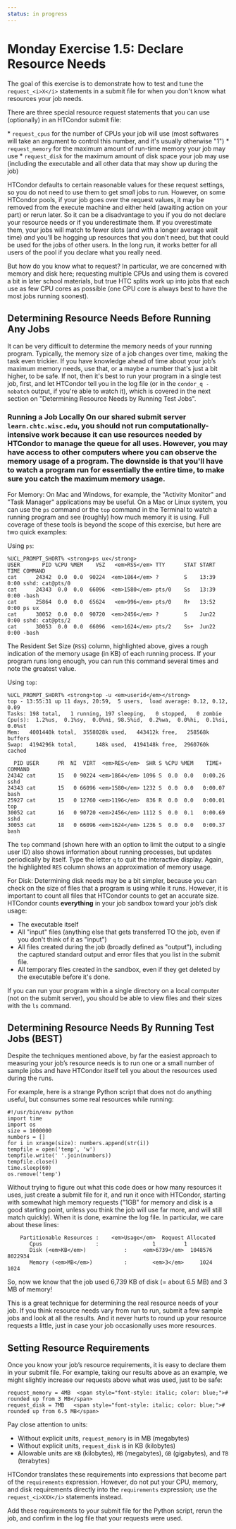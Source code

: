 ```yaml
---
status: in progress
---
```


<style type="text/css"> pre em { font-style: normal; background-color: yellow; } pre strong { font-style: normal; font-weight: bold; color: \#008; } </style>

Monday Exercise 1.5: Declare Resource Needs
===========================================

The goal of this exercise is to demonstrate how to test and tune the `request_<i>X</i>` statements in a submit file for when you don't know what resources your job needs.

There are three special resource request statements that you can use (optionally) in an HTCondor submit file:

\* `request_cpus` for the number of CPUs your job will use (most softwares will take an argument to control this number, and it's usually otherwise "1") \* `request_memory` for the maximum amount of run-time memory your job may use \* `request_disk` for the maximum amount of disk space your job may use (including the executable and all other data that may show up during the job)

HTCondor defaults to certain reasonable values for these request settings, so you do not need to use them to get *small* jobs to run. However, on some HTCondor pools, if your job goes over the request values, it may be removed from the execute machine and either held (awaiting action on your part) or rerun later. So it can be a disadvantage to you if you do not declare your resource needs or if you underestimate them. If you overestimate them, your jobs will match to fewer slots (and with a longer average wait time) *and* you'll be hogging up resources that you don't need, but that could be used for the jobs of other users. In the long run, it works better for all users of the pool if you declare what you really need.

But how do you know what to request? In particular, we are concerned with memory and disk here; requesting multiple CPUs and using them is covered a bit in later school materials, but true HTC splits work up into jobs that each use as few CPU cores as possible (one CPU core is always best to have the most jobs running soonest).

Determining Resource Needs Before Running Any Jobs
--------------------------------------------------

It can be very difficult to determine the memory needs of your running program. Typically, the memory size of a job changes over time, making the task even trickier. If you have knowledge ahead of time about your job’s maximum memory needs, use that, or a maybe a number that's just a bit higher, to be safe. If not, then it's best to run your program in a single test job, first, and let HTCondor tell you in the log file (or in the `condor_q -nobatch` output, if you're able to watch it), which is covered in the next section on "Determining Resource Needs by Running Test Jobs".

### Running a Job Locally On our shared submit server `learn.chtc.wisc.edu`, you should not run computationally-intensive work because it can use resources needed by HTCondor to manage the queue for all uses. However, you may have access to other computers where you can observe the memory usage of a program. The downside is that you'll have to watch a program run for essentially the entire time, to make sure you catch the maximum memory usage.

For Memory: On Mac and Windows, for example, the "Activity Monitor" and "Task Manager" applications may be useful. On a Mac or Linux system, you can use the `ps` command or the `top` command in the Terminal to watch a running program and see (roughly) how much memory it is using. Full coverage of these tools is beyond the scope of this exercise, but here are two quick examples:

Using `ps`:

``` console
%UCL_PROMPT_SHORT% <strong>ps ux</strong>
USER       PID %CPU %MEM    VSZ   <em>RSS</em> TTY      STAT START   TIME COMMAND
cat      24342  0.0  0.0  90224  <em>1864</em> ?        S    13:39   0:00 sshd: cat@pts/0  
cat      24343  0.0  0.0  66096  <em>1580</em> pts/0    Ss   13:39   0:00 -bash
cat      25864  0.0  0.0  65624   <em>996</em> pts/0    R+   13:52   0:00 ps ux
cat      30052  0.0  0.0  90720  <em>2456</em> ?        S    Jun22   0:00 sshd: cat@pts/2  
cat      30053  0.0  0.0  66096  <em>1624</em> pts/2    Ss+  Jun22   0:00 -bash
```

The Resident Set Size (`RSS`) column, highlighted above, gives a rough indication of the memory usage (in KB) of each running process. If your program runs long enough, you can run this command several times and note the greatest value.

Using `top`:

``` console
%UCL_PROMPT_SHORT% <strong>top -u <em>userid</em></strong>
top - 13:55:31 up 11 days, 20:59,  5 users,  load average: 0.12, 0.12, 0.09
Tasks: 198 total,   1 running, 197 sleeping,   0 stopped,   0 zombie
Cpu(s):  1.2%us,  0.1%sy,  0.0%ni, 98.5%id,  0.2%wa,  0.0%hi,  0.1%si,  0.0%st
Mem:   4001440k total,  3558028k used,   443412k free,   258568k buffers
Swap:  4194296k total,      148k used,  4194148k free,  2960760k cached

  PID USER      PR  NI  VIRT  <em>RES</em>  SHR S %CPU %MEM    TIME+  COMMAND
24342 cat       15   0 90224 <em>1864</em> 1096 S  0.0  0.0   0:00.26 sshd
24343 cat       15   0 66096 <em>1580</em> 1232 S  0.0  0.0   0:00.07 bash
25927 cat       15   0 12760 <em>1196</em>  836 R  0.0  0.0   0:00.01 top
30052 cat       16   0 90720 <em>2456</em> 1112 S  0.0  0.1   0:00.69 sshd
30053 cat       18   0 66096 <em>1624</em> 1236 S  0.0  0.0   0:00.37 bash
```

The `top` command (shown here with an option to limit the output to a single user ID) also shows information about running processes, but updates periodically by itself. Type the letter `q` to quit the interactive display. Again, the highlighted `RES` column shows an approximation of memory usage.

For Disk: Determining disk needs may be a bit simpler, because you can check on the size of files that a program is using while it runs. However, it is important to count all files that HTCondor counts to get an accurate size. HTCondor counts **everything** in your job sandbox toward your job’s disk usage:

-   The executable itself
-   All "input" files (anything else that gets transferred TO the job, even if you don't think of it as "input")
-   All files created during the job (broadly defined as "output"), including the captured standard output and error files that you list in the submit file.
-   All temporary files created in the sandbox, even if they get deleted by the executable before it's done.

If you can run your program within a single directory on a local computer (not on the submit server), you should be able to view files and their sizes with the `ls` command.

Determining Resource Needs By Running Test Jobs (BEST)
------------------------------------------------------

Despite the techniques mentioned above, by far the easiest approach to measuring your job’s resource needs is to run one or a small number of sample jobs and have HTCondor itself tell you about the resources used during the runs.

For example, here is a strange Python script that does not do anything useful, but consumes some real resources while running:

``` file
#!/usr/bin/env python
import time
import os
size = 1000000
numbers = []
for i in xrange(size): numbers.append(str(i))
tempfile = open('temp', 'w')
tempfile.write(' '.join(numbers))
tempfile.close()
time.sleep(60)
os.remove('temp')
```

Without trying to figure out what this code does or how many resources it uses, just create a submit file for it, and run it once with HTCondor, starting with somewhat high memory requests ("1GB" for memory and disk is a good starting point, unless you think the job will use far more, and will still match quickly). When it is done, examine the log file. In particular, we care about these lines:

``` file
    Partitionable Resources :    <em>Usage</em>  Request Allocated
       Cpus                 :                 1         1
       Disk (<em>KB</em>)            :     <em>6739</em>  1048576   8022934
       Memory (<em>MB</em>)          :        <em>3</em>     1024      1024
```

So, now we know that the job used 6,739 KB of disk (= about 6.5 MB) and 3 MB of memory!

This is a great technique for determining the real resource needs of your job. If you think resource needs vary from run to run, submit a few sample jobs and look at all the results. And it never hurts to round up your resource requests a little, just in case your job occasionally uses more resources.

Setting Resource Requirements
-----------------------------

Once you know your job’s resource requirements, it is easy to declare them in your submit file. For example, taking our results above as an example, we might slightly increase our requests above what was used, just to be safe:

``` file
request_memory = 4MB  <span style="font-style: italic; color: blue;"># rounded up from 3 MB</span>
request_disk = 7MB   <span style="font-style: italic; color: blue;"># rounded up from 6.5 MB</span>
```

Pay close attention to units:

-   Without explicit units, `request_memory` is in MB (megabytes)
-   Without explicit units, `request_disk` is in KB (kilobytes)
-   Allowable units are `KB` (kilobytes), `MB` (megabytes), `GB` (gigabytes), and `TB` (terabytes)

HTCondor translates these requirements into expressions that become part of the `requirements` expression. However, do not put your CPU, memory, and disk requirements directly into the `requirements` expression; use the `request_<i>XXX</i>` statements instead.

Add these requirements to your submit file for the Python script, rerun the job, and confirm in the log file that your requests were used.


